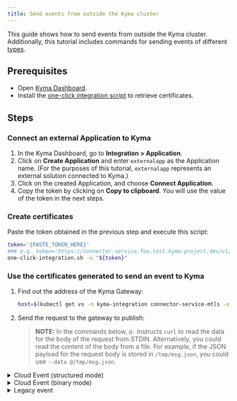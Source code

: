 ```yaml
---
title: Send events from outside the Kyma cluster
---
```


This guide shows how to send events from outside the Kyma cluster. Additionally, this tutorial includes commands for sending events of different [types](../../05-technical-reference/evnt-01-event-types.md).

## Prerequisites

- Open [Kyma Dashboard](../../02-get-started/01-quick-install.md#open-kyma-dashboard).
- Install the [one-click integration script](https://github.com/janmedrek/one-click-integration-script) to retrieve certificates.

## Steps

### Connect an external Application to Kyma

1. In the Kyma Dashboard, go to **Integration > Application**.
2. Click on **Create Application** and enter `externalapp` as the Application name. (For the purposes of this tutorial, `externalapp` represents an external solution connected to Kyma.)
3. Click on the created Application, and choose **Connect Application**.
4. Copy the token by clicking on **Copy to clipboard**. You will use the value of the token in the next steps.

### Create certificates

Paste the token obtained in the previous step and execute this script:

```bash
token='{PASTE_TOKEN_HERE}'
### e.g. token='https://connector-service.foo.test.kyma-project.dev/v1/applications/signingRequests/info?token=sampletoken'
one-click-integration.sh -u "${token}"
```

### Use the certificates generated to send an event to Kyma

1. Find out the address of the Kyma Gateway:

    ```bash
    host=$(kubectl get vs -n kyma-integration connector-service-mtls -ojsonpath='{ .spec.hosts[0] }')
    ```

2. Send the request to the gateway to publish:

    > **NOTE:** In the commands below, `@-` instructs `curl` to read the data for the body of the request from STDIN. Alternatively, you could read the content of the body from a file. For example, if the JSON payload for the request body is stored in `/tmp/msg.json`, you could use `--data @/tmp/msg.json`.


<div tabs name="Use the generated certificates to send an event">
  <details>
  <summary label="Cloud Event (structured mode)">
  Cloud Event (structured mode)
  </summary>

Use the generated certificates to send a Cloud Event in structured mode:

```bash
curl -v --cert generated.crt --key generated.key -X POST "https://${host}/externalapp/events" \
 -H "Content-Type: application/cloudevents+json" \
 --data @- << EOF
{
    "specversion": "1.0",
    "source": "/sourcename",
    "type": "sap.kyma.custom.externalapp.order.created.v1",
    "eventtypeversion": "v1",
    "id": "A234-1234-1234",
    "data" : "{\"foo1\":\"bar1\"}",
    "datacontenttype":"application/json"
}
EOF
```

Note that the Target URL for publishing Cloud Events can be `https://${host}/{APPLICATION_NAME}/events` or `https://${host}/{APPLICATION_NAME}/v2/events`.

  </details>
  <details>
  <summary label="Cloud Event (binary mode)">
  Cloud Event (binary mode)
  </summary>

Use the generated certificates to send a Cloud Event in binary mode:

```bash
curl -v --cert generated.crt --key generated.key -X POST "https://${host}/externalapp/events" \
-H "Content-Type: application/json" \
-H "ce-specversion: 1.0" \
-H "ce-source: /sourcename" \
-H "ce-type: sap.kyma.custom.externalapp.order.created.v1" \
-H "ce-eventtypeversion: v1" \
-H "ce-id: A234-1234-1234" \
--data @- << EOF
"{\"foo2\":\"bar2\"}"
EOF
```

Note that the Target URL for publishing Cloud Events can be `https://${host}/{APPLICATION_NAME}/events` or `https://${host}/{APPLICATION_NAME}/v2/events`.

  </details>
  <details>
  <summary label="Legacy event">
  Legacy event
  </summary>

Use the generated certificates to send a legacy event:

```bash
curl -v --cert generated.crt --key generated.key -X POST "https://${host}/externalapp/v1/events" \
-H "Content-Type: application/json" \
--data @- << EOF
{
"event-type": "order.created",
"event-type-version": "v1",
"event-time": "$(date -u +'%Y-%m-%dT%H:%M:%SZ')",
"data" : "{\"foo3\":\"bar3\"}"
}
EOF
```

Note that the Target URL for publishing legacy events must be `https://${host}/{APPLICATION_NAME}/v1/events`.

  </details>
</div>

